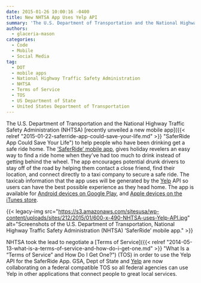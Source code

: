 ```yaml
---
date: 2015-01-26 10:00:16 -0400
title: New NHTSA App Uses Yelp API
summary: 'The U.S. Department of Transportation and the National Highway Traffic Safety Administration (NHTSA) recently unveiled a new mobile app to help people who have been drinking get a safe ride home. The &lsquo;SaferRide&rsquo; mobile app, gives holiday revelers an easy way to find a ride home when they&rsquo;ve had too much to drink instead of getting'
authors:
  - glaceria-mason
categories:
  - Code
  - Mobile
  - Social Media
tag:
  - DOT
  - mobile apps
  - National Highway Traffic Safety Administration
  - NHTSA
  - Terms of Service
  - TOS
  - US Department of State
  - United States Department of Transportation
---
```


The U.S. Department of Transportation and the National Highway Traffic Safety Administration (NHTSA) [recently unveiled a new mobile app]({{< relref "2015-01-22-saferride-app-could-save-your-life.md" >}} "SaferRide App Could Save Your Life") to help people who have been drinking get a safe ride home. The [‘SaferRide’ mobile app](http://www.nhtsa.gov/About+NHTSA/Press+Releases/2014/SaferRide-app-and-new-data-highlight-holiday-drunk-driving-crackdown), gives holiday revelers an easy way to find a ride home when they’ve had too much to drink instead of getting behind the wheel. The app encourages potential drunk drivers to stay off of the road by helping them contact a close friend, find their location, and connect directly to a taxi company to secure a safe ride. The taxicab information that the app uses will be generated by the [Yelp](http://www.yelp.com/about) API so users can have the best possible experience as they head home. The app is available for [Android devices on Google Play](https://play.google.com/store/apps/details?id=com.nhtsa.SaferRide), and [Apple devices on the iTunes store](https://itunes.apple.com/us/app/saferride/id950774008?mt=8).

{{< legacy-img src="https://s3.amazonaws.com/sitesusa/wp-content/uploads/sites/212/2015/01/600-x-490-NHTSA-uses-Yelp-API.jpg" alt="Screenshots of the U.S. Department of Transportation, National Highway Traffic Safety Administration (NHTSA) ‘SaferRide’ mobile app." >}}

NHTSA took the lead to negotiate a [Terms of Service]({{< relref "2014-05-13-what-is-a-terms-of-service-and-how-do-i-get-one.md" >}} "What Is a “Terms of Service” and How Do I Get One?") (TOS) in order to use the Yelp API for the SaferRide App. GSA, Dept of State and [Yelp](http://www.yelp.com/about) are now collaborating on a federal compatible TOS so all federal agencies can use Yelp in other applications that connect people to great local services.